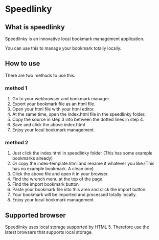 # Speedlinky

## What is speedlinky
Speedlinky is an innovative local bookmark management application.

You can use this to manage your bookmark totally locally.

## How to use

There are two methods to use this.

### method 1
1. Go to your webbrowser and bookmark manager.
2. Export your bookmark file as an html file.
3. Open your html file with your html editor.
4. At the same time, open the index.html file in the speedlinky folder.
5. Copy the source in step 3 into between the dotted lines in step 4.
6. Save and click the above index.html
7. Enjoy your local bookmark management.


### method 2
1. Just click the index.html in speedlinky folder (This has some example bookmarks already)
2. Or copy the index-template.html and rename it whatever you like.(This has no example bookmark. A clean one)
3. Click the above file and open it in your browser.
4. Find the wrench menu at the top of the page.
5. Find the import bookmark button
6. Paste your bookmark file into this area and click the import button.
7. Your bookmark will be imported and processed totally locally.
8. Enjoy your local bookmark management.

## Supported browser
Speedlinky uses local storage supported by HTML 5.
Therefore use the latest browsers that supports local storage.  
 
